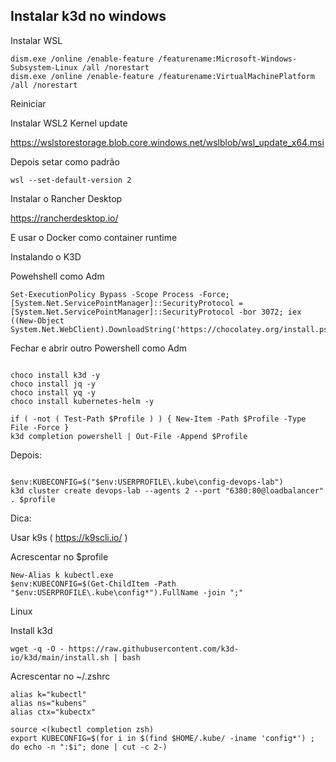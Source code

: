 ## Instalar k3d no windows

Instalar WSL

```
dism.exe /online /enable-feature /featurename:Microsoft-Windows-Subsystem-Linux /all /norestart
dism.exe /online /enable-feature /featurename:VirtualMachinePlatform /all /norestart
```
Reiniciar

Instalar WSL2 Kernel update

https://wslstorestorage.blob.core.windows.net/wslblob/wsl_update_x64.msi

Depois setar como padrão

```
wsl --set-default-version 2
```

Instalar o Rancher Desktop

https://rancherdesktop.io/

E usar o Docker como container runtime 

Instalando o K3D

Powehshell como Adm

```
Set-ExecutionPolicy Bypass -Scope Process -Force; [System.Net.ServicePointManager]::SecurityProtocol = [System.Net.ServicePointManager]::SecurityProtocol -bor 3072; iex ((New-Object System.Net.WebClient).DownloadString('https://chocolatey.org/install.ps1'))
```

Fechar e abrir outro Powershell como Adm

```

choco install k3d -y
choco install jq -y
choco install yq -y
choco install kubernetes-helm -y

if ( -not ( Test-Path $Profile ) ) { New-Item -Path $Profile -Type File -Force }
k3d completion powershell | Out-File -Append $Profile

```

Depois:

```

$env:KUBECONFIG=$("$env:USERPROFILE\.kube\config-devops-lab")
k3d cluster create devops-lab --agents 2 --port "6380:80@loadbalancer"
. $profile

```

Dica:

Usar k9s ( https://k9scli.io/ )

Acrescentar no $profile
```
New-Alias k kubectl.exe
$env:KUBECONFIG=$(Get-ChildItem -Path "$env:USERPROFILE\.kube\config*").FullName -join ";"
```

Linux 

Install k3d

```
wget -q -O - https://raw.githubusercontent.com/k3d-io/k3d/main/install.sh | bash
```

Acrescentar no  ~/.zshrc
```
alias k="kubectl"
alias ns="kubens"
alias ctx="kubectx"

source <(kubectl completion zsh)
export KUBECONFIG=$(for i in $(find $HOME/.kube/ -iname 'config*') ; do echo -n ":$i"; done | cut -c 2-)

```